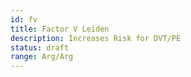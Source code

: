 ```yaml
---
id: fv
title: Factor V Leiden
description: Increases Risk for DVT/PE
status: draft
range: Arg/Arg
---
```


